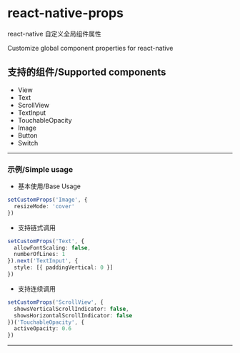 # react-native-props

react-native 自定义全局组件属性

Customize global component properties for react-native

## 支持的组件/Supported components

- View
- Text
- ScrollView
- TextInput
- TouchableOpacity
- Image
- Button
- Switch

---

### 示例/Simple usage

- 基本使用/Base Usage

```typescript
setCustomProps('Image', {
  resizeMode: 'cover'
})
```

- 支持链式调用

```typescript
setCustomProps('Text', {
  allowFontScaling: false,
  numberOfLines: 1
}).next('TextInput', {
  style: [{ paddingVertical: 0 }]
})
```

- 支持连续调用

```typescript
setCustomProps('ScrollView', {
  showsVerticalScrollIndicator: false,
  showsHorizontalScrollIndicator: false
})('TouchableOpacity', {
  activeOpacity: 0.6
})
```

---
